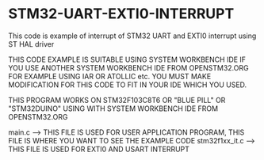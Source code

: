 # STM32-UART-EXTI0-INTERRUPT
This code is example of interrupt of STM32 UART and EXTI0 interrupt using ST HAL driver

THIS CODE EXAMPLE IS SUITABLE USING SYSTEM WORKBENCH IDE 
IF YOU USE ANOTHER SYSTEM WORKBENCH IDE FROM OPENSTM32.ORG FOR EXAMPLE USING IAR OR ATOLLIC etc.
YOU MUST MAKE MODIFICATION FOR THIS CODE TO FIT IN YOUR IDE WHICH YOU USED.

THIS PROGRAM WORKS ON STM32F103C8T6 OR "BLUE PILL" OR "STM32DUINO" USING WITH SYSTEM WORKBENCH IDE FROM OPENSTM32.ORG

main.c --> THIS FILE IS USED FOR USER APPLICATION PROGRAM, THIS FILE IS WHERE YOU WANT TO SEE THE EXAMPLE CODE
stm32f1xx_it.c --> THIS FILE IS USED FOR EXTI0 AND USART INTERRUPT

